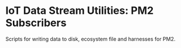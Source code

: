 # IoT Data Stream Utilities: PM2 Subscribers

Scripts for writing data to disk, ecosystem file and harnesses for PM2.
